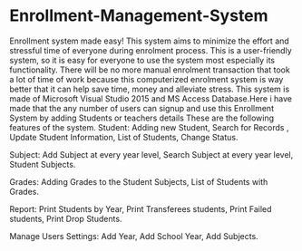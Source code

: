 # Enrollment-Management-System
Enrollment system made easy! This system aims to minimize the effort and stressful time of everyone during enrolment process. This is a user-friendly system, so it is easy for everyone to use the system most especially its functionality. There will be no more manual enrolment transaction that took a lot of time of work because this computerized enrolment system is way better that it can help save time, money and alleviate stress. This system is made of Microsoft Visual Studio 2015 and MS Access Database.Here i have made that the any number of users can signup and use this Enrollment System by adding Students or teachers details
These are the following features of the system. 
Student:
Adding new Student,
Search for Records ,
Update Student Information, 
List of Students,
Change Status.

Subject:
Add Subject at every year level, 
Search Subject at every year level,
Student Subjects.

Grades: 
Adding Grades to the Student Subjects,
List of Students with Grades. 

Report: 
Print Students by Year,
Print Transferees students,
Print Failed students, 
Print Drop Students.

Manage Users Settings: 
Add Year, 
Add School Year, 
Add Subjects. 
